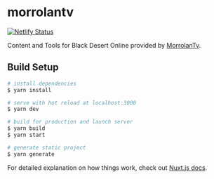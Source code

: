 # morrolantv

[![Netlify Status](https://api.netlify.com/api/v1/badges/0a1669d7-e778-450e-8610-38885660e802/deploy-status)](https://app.netlify.com/sites/eloquent-keller-9336f4/deploys)

Content and Tools for Black Desert Online provided by [MorrolanTv](https://www.twitch.tv/morrolantv).

## Build Setup

```bash
# install dependencies
$ yarn install

# serve with hot reload at localhost:3000
$ yarn dev

# build for production and launch server
$ yarn build
$ yarn start

# generate static project
$ yarn generate
```

For detailed explanation on how things work, check out [Nuxt.js docs](https://nuxtjs.org).
